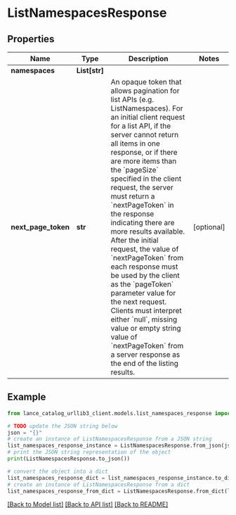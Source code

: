 # ListNamespacesResponse


## Properties

Name | Type | Description | Notes
------------ | ------------- | ------------- | -------------
**namespaces** | **List[str]** |  | 
**next_page_token** | **str** | An opaque token that allows pagination for list APIs (e.g. ListNamespaces). For an initial client request for a list API, if the server cannot return all items in one response, or if there are more items than the &#x60;pageSize&#x60; specified in the client request, the server must return a &#x60;nextPageToken&#x60; in the response indicating there are more results available. After the initial request, the value of &#x60;nextPageToken&#x60; from each response must be used by the client as the &#x60;pageToken&#x60; parameter value for the next request. Clients must interpret either &#x60;null&#x60;, missing value or empty string value of &#x60;nextPageToken&#x60; from a server response as the end of the listing results. | [optional] 

## Example

```python
from lance_catalog_urllib3_client.models.list_namespaces_response import ListNamespacesResponse

# TODO update the JSON string below
json = "{}"
# create an instance of ListNamespacesResponse from a JSON string
list_namespaces_response_instance = ListNamespacesResponse.from_json(json)
# print the JSON string representation of the object
print(ListNamespacesResponse.to_json())

# convert the object into a dict
list_namespaces_response_dict = list_namespaces_response_instance.to_dict()
# create an instance of ListNamespacesResponse from a dict
list_namespaces_response_from_dict = ListNamespacesResponse.from_dict(list_namespaces_response_dict)
```
[[Back to Model list]](../README.md#documentation-for-models) [[Back to API list]](../README.md#documentation-for-api-endpoints) [[Back to README]](../README.md)


